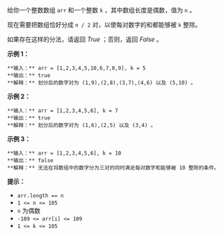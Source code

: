 给你一个整数数组 `arr` 和一个整数 `k` ，其中数组长度是偶数，值为 `n` 。

现在需要把数组恰好分成 `n / 2` 对，以使每对数字的和都能够被 `k` 整除。

如果存在这样的分法，请返回 _True_ ；否则，返回 _False_ 。



**示例 1：**

    
    
    **输入：** arr = [1,2,3,4,5,10,6,7,8,9], k = 5
    **输出：** true
    **解释：** 划分后的数字对为 (1,9),(2,8),(3,7),(4,6) 以及 (5,10) 。
    

**示例 2：**

    
    
    **输入：** arr = [1,2,3,4,5,6], k = 7
    **输出：** true
    **解释：** 划分后的数字对为 (1,6),(2,5) 以及 (3,4) 。
    

**示例 3：**

    
    
    **输入：** arr = [1,2,3,4,5,6], k = 10
    **输出：** false
    **解释：** 无法在将数组中的数字分为三对的同时满足每对数字和能够被 10 整除的条件。
    



**提示：**

  * `arr.length == n`
  * `1 <= n <= 105`
  * `n` 为偶数
  * `-109 <= arr[i] <= 109`
  * `1 <= k <= 105`

